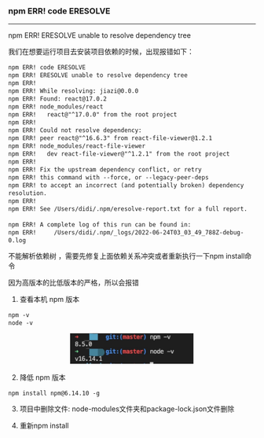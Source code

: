 <!--
 * @Author: dreamlixia 1763112943@qq.com
 * @Date: 2022-06-30 23:37:16
 * @LastEditors: dreamlixia 1763112943@qq.com
 * @LastEditTime: 2022-07-01 00:21:17
 * @FilePath: /MyBlog/blog/docs/src/前端/基础知识/npm i报无法解析dom树错误解决.md
 * @Description: 这是默认设置,请设置`customMade`, 打开koroFileHeader查看配置 进行设置: https://github.com/OBKoro1/koro1FileHeader/wiki/%E9%85%8D%E7%BD%AE
-->
### npm ERR! code ERESOLVE
---
npm ERR! ERESOLVE unable to resolve dependency tree

我们在想要运行项目去安装项目依赖的时候，出现报错如下：
```
npm ERR! code ERESOLVE
npm ERR! ERESOLVE unable to resolve dependency tree
npm ERR! 
npm ERR! While resolving: jiazi@0.0.0
npm ERR! Found: react@17.0.2
npm ERR! node_modules/react
npm ERR!   react@"^17.0.0" from the root project
npm ERR! 
npm ERR! Could not resolve dependency:
npm ERR! peer react@"^16.6.3" from react-file-viewer@1.2.1
npm ERR! node_modules/react-file-viewer
npm ERR!   dev react-file-viewer@"^1.2.1" from the root project
npm ERR! 
npm ERR! Fix the upstream dependency conflict, or retry
npm ERR! this command with --force, or --legacy-peer-deps
npm ERR! to accept an incorrect (and potentially broken) dependency resolution.
npm ERR! 
npm ERR! See /Users/didi/.npm/eresolve-report.txt for a full report.

npm ERR! A complete log of this run can be found in:
npm ERR!     /Users/didi/.npm/_logs/2022-06-24T03_03_49_788Z-debug-0.log
```

不能解析依赖树 ，需要先修复上面依赖关系冲突或者重新执行一下npm install命令

因为高版本的比低版本的严格，所以会报错

1. 查看本机 npm 版本
```
npm -v
node -v
```
<div style="text-align:center">
    <img width="50%" src="./../../../../images/npm&node.jpg" alt="" >
</div> 

2. 降低 npm 版本
```
npm install npm@6.14.10 -g
```

3. 项目中删除文件: node-modules文件夹和package-lock.json文件删除

4. 重新npm install
